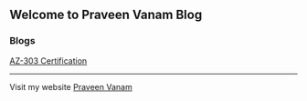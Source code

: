 ## Welcome to Praveen Vanam  Blog

### Blogs

[AZ-303 Certification](url)


-------------------------------------------------------------
Visit my website [Praveen Vanam](www.praveenvanam.com)
